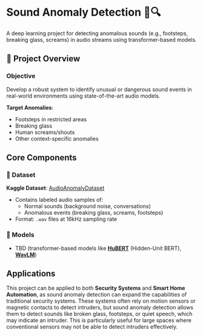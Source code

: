 # Sound Anomaly Detection 🎵🔍

A deep learning project for detecting anomalous sounds (e.g., footsteps, breaking glass, screams) in audio streams using transformer-based models.


## 📜 Project Overview

### Objective
Develop a robust system to identify unusual or dangerous sound events in real-world environments using state-of-the-art audio models.

**Target Anomalies**:
- Footsteps in restricted areas
- Breaking glass
- Human screams/shouts
- Other context-specific anomalies

## Core Components
### 📂 Dataset

**Kaggle Dataset**: [AudioAnomalyDataset](https://www.kaggle.com/datasets/ahmedabbasi/audioanomalydataset)  
- Contains labeled audio samples of:
  - Normal sounds (background noise, conversations)
  - Anomalous events (breaking glass, screams, footsteps)
- Format: `.wav` files at 16kHz sampling rate

### 🧠 Models

  - TBD (transformer-based models like [**HuBERT**](https://huggingface.co/docs/transformers/model_doc/hubert) (Hidden-Unit BERT), [**WavLM**](https://github.com/microsoft/unilm/tree/master/wavlm))

## Applications

This project can be applied to both **Security Systems** and **Smart Home Automation**, as sound anomaly detection can expand the capabilities of traditional security systems. These systems often rely on motion sensors or magnetic contacts to detect intruders, but sound anomaly detection allows them to detect sounds like broken glass, footsteps, or quiet speech, which may indicate an intruder. This is particularly useful for large spaces where conventional sensors may not be able to detect intruders effectively.
